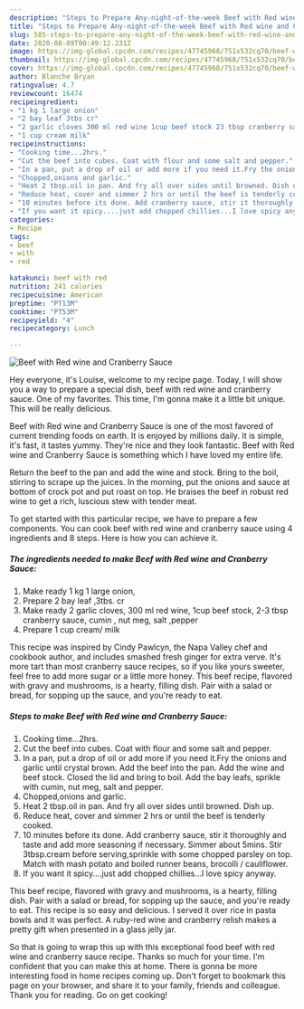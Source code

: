```yaml
---
description: "Steps to Prepare Any-night-of-the-week Beef with Red wine and Cranberry Sauce"
title: "Steps to Prepare Any-night-of-the-week Beef with Red wine and Cranberry Sauce"
slug: 585-steps-to-prepare-any-night-of-the-week-beef-with-red-wine-and-cranberry-sauce
date: 2020-08-09T00:49:12.231Z
image: https://img-global.cpcdn.com/recipes/47745968/751x532cq70/beef-with-red-wine-and-cranberry-sauce-recipe-main-photo.jpg
thumbnail: https://img-global.cpcdn.com/recipes/47745968/751x532cq70/beef-with-red-wine-and-cranberry-sauce-recipe-main-photo.jpg
cover: https://img-global.cpcdn.com/recipes/47745968/751x532cq70/beef-with-red-wine-and-cranberry-sauce-recipe-main-photo.jpg
author: Blanche Bryan
ratingvalue: 4.7
reviewcount: 16474
recipeingredient:
- "1 kg 1 large onion"
- "2 bay leaf 3tbs cr"
- "2 garlic cloves 300 ml red wine 1cup beef stock 23 tbsp cranberry sauce cumin  nut meg salt pepper"
- "1 cup cream milk"
recipeinstructions:
- "Cooking time...2hrs."
- "Cut the beef into cubes. Coat with flour and some salt and pepper."
- "In a pan, put a drop of oil or add more if you need it.Fry the onions and garlic until crystal brown. Add the beef into the pan. Add the wine and beef stock. Closed the lid and bring to boil. Add the bay leafs, sprikle with cumin, nut meg, salt and pepper."
- "Chopped,onions and garlic."
- "Heat 2 tbsp.oil in pan. And fry all over sides until browned. Dish up."
- "Reduce heat, cover and simmer 2 hrs or until the beef is tenderly cooked."
- "10 minutes before its done. Add cranberry sauce, stir it thoroughly and taste and add more seasoning if necessary. Simmer about 5mins. Stir 3tbsp.cream before serving,sprinkle with some  chopped parsley on top. Match with mash potato and boiled runner beans, brocolli / cauliflower."
- "If you want it spicy....just add chopped chillies...I love spicy anyway."
categories:
- Recipe
tags:
- beef
- with
- red

katakunci: beef with red 
nutrition: 241 calories
recipecuisine: American
preptime: "PT13M"
cooktime: "PT53M"
recipeyield: "4"
recipecategory: Lunch

---
```



![Beef with Red wine and Cranberry Sauce](https://img-global.cpcdn.com/recipes/47745968/751x532cq70/beef-with-red-wine-and-cranberry-sauce-recipe-main-photo.jpg)

Hey everyone, it's Louise, welcome to my recipe page. Today, I will show you a way to prepare a special dish, beef with red wine and cranberry sauce. One of my favorites. This time, I'm gonna make it a little bit unique. This will be really delicious.

Beef with Red wine and Cranberry Sauce is one of the most favored of current trending foods on earth. It is enjoyed by millions daily. It is simple, it's fast, it tastes yummy. They're nice and they look fantastic. Beef with Red wine and Cranberry Sauce is something which I have loved my entire life.

Return the beef to the pan and add the wine and stock. Bring to the boil, stirring to scrape up the juices. In the morning, put the onions and sauce at bottom of crock pot and put roast on top. He braises the beef in robust red wine to get a rich, luscious stew with tender meat.


To get started with this particular recipe, we have to prepare a few components. You can cook beef with red wine and cranberry sauce using 4 ingredients and 8 steps. Here is how you can achieve it.

<!--inarticleads1-->

##### The ingredients needed to make Beef with Red wine and Cranberry Sauce:

1. Make ready 1 kg 1 large onion,
1. Prepare 2 bay leaf ,3tbs. cr
1. Make ready 2 garlic cloves, 300 ml red wine, 1cup beef stock, 2-3 tbsp cranberry sauce, cumin , nut meg, salt ,pepper
1. Prepare 1 cup cream/ milk


This recipe was inspired by Cindy Pawlcyn, the Napa Valley chef and cookbook author, and includes smashed fresh ginger for extra verve. It&#39;s more tart than most cranberry sauce recipes, so if you like yours sweeter, feel free to add more sugar or a little more honey. This beef recipe, flavored with gravy and mushrooms, is a hearty, filling dish. Pair with a salad or bread, for sopping up the sauce, and you&#39;re ready to eat. 

<!--inarticleads2-->

##### Steps to make Beef with Red wine and Cranberry Sauce:

1. Cooking time...2hrs.
1. Cut the beef into cubes. Coat with flour and some salt and pepper.
1. In a pan, put a drop of oil or add more if you need it.Fry the onions and garlic until crystal brown. Add the beef into the pan. Add the wine and beef stock. Closed the lid and bring to boil. Add the bay leafs, sprikle with cumin, nut meg, salt and pepper.
1. Chopped,onions and garlic.
1. Heat 2 tbsp.oil in pan. And fry all over sides until browned. Dish up.
1. Reduce heat, cover and simmer 2 hrs or until the beef is tenderly cooked.
1. 10 minutes before its done. Add cranberry sauce, stir it thoroughly and taste and add more seasoning if necessary. Simmer about 5mins. Stir 3tbsp.cream before serving,sprinkle with some  chopped parsley on top. Match with mash potato and boiled runner beans, brocolli / cauliflower.
1. If you want it spicy....just add chopped chillies...I love spicy anyway.


This beef recipe, flavored with gravy and mushrooms, is a hearty, filling dish. Pair with a salad or bread, for sopping up the sauce, and you&#39;re ready to eat. This recipe is so easy and delicious. I served it over rice in pasta bowls and it was perfect. A ruby-red wine and cranberry relish makes a pretty gift when presented in a glass jelly jar. 

So that is going to wrap this up with this exceptional food beef with red wine and cranberry sauce recipe. Thanks so much for your time. I'm confident that you can make this at home. There is gonna be more interesting food in home recipes coming up. Don't forget to bookmark this page on your browser, and share it to your family, friends and colleague. Thank you for reading. Go on get cooking!
